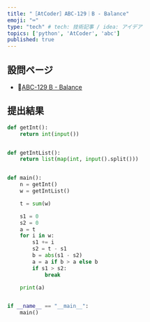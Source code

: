 ```yaml
---
title: "［AtCoder］ABC-129｜B - Balance"
emoji: "⌨️"
type: "tech" # tech: 技術記事 / idea: アイデア
topics: ['python', 'AtCoder', 'abc']
published: true
---
```


## 設問ページ

- 🔗[ABC-129 B - Balance](https://atcoder.jp/contests/abc129/tasks/abc129_b)

## 提出結果

```python
def getInt():
    return int(input())


def getIntList():
    return list(map(int, input().split()))


def main():
    n = getInt()
    w = getIntList()

    t = sum(w)

    s1 = 0
    s2 = 0
    a = t
    for i in w:
        s1 += i
        s2 = t - s1
        b = abs(s1 - s2)
        a = a if b > a else b
        if s1 > s2:
            break

    print(a)


if __name__ == "__main__":
    main()
```
